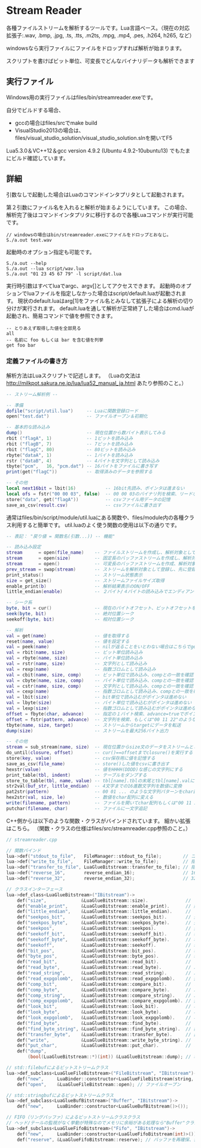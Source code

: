 # Stream Reader

各種ファイルストリームを解析するツールです。Lua言語ベース。（現在の対応拡張子:.wav, .bmp, .jpg, .ts, .tts, .m2ts, .mpg, .mp4, .pes, .h264, h265, など）

windowsなら実行ファイルにファイルをドロップすれば解析が始まります。

スクリプトを書けばビット単位、可変長でどんなバイナリデータも解析できます

## 実行ファイル
Windows用の実行ファイルはfiles/bin/streamreader.exeです。

自分でビルドする場合、
* gccの場合はfiles/srcでmake build
* VisualStudio2013の場合は、files/visual_studio_solution/visual_studio_solution.slnを開いてF5

Lua5.3.0＆VC++12＆gcc version 4.9.2 (Ubuntu 4.9.2-10ubuntu13) でもたまにビルド確認しています。

## 詳細
引数なしで起動した場合はLuaのコマンドインタプリタとして起動されます。

第２引数にファイル名を入れると解析が始まるようにしています。
この場合、解析完了後はコマンドインタプリタに移行するので各種Luaコマンドが実行可能です。

    // windowsの場合はbin/streamreader.exeにファイルをドロップとおなじ。
    S./a.out test.wav
    
起動時のオプション指定も可能です。

    S./a.out --help
    S./a.out --lua script/wav.lua
    S./a.out "01 23 45 67 79" -l script/dat.lua

実行時引数はすべてluaでargc、argv[]としてアクセスできます。
起動時のオプションでluaファイルを指定しなかった場合はscript/default.luaが起動されます。
現状のdefault.luaはarg[1]をファイル名とみなして拡張子による解析の切り分けが実行されます。
default.luaを通して解析が正常終了した場合はcmd.luaが起動され、簡易コマンドで値を参照できます。

    -- とりあえず取得した値を全部見る
    all
    -- 名前に foo もしくは bar を含む値を列挙
    get foo bar

### 定義ファイルの書き方

解析方法はLuaスクリプトで記述します。
（Luaの文法は http://milkpot.sakura.ne.jp/lua/lua52_manual_ja.html あたり参照のこと。）

```lua
-- ストリーム解析例 --

-- 準備
dofile("script/util.lua")     -- Luaに関数登録ロード
open("test.dat")              -- ファイルオープン＆初期化

-- 基本的な読み込み
dump()                        -- 現在位置から数バイト表示してみる
rbit ("flagA", 1)             -- 1ビットを読み込み
rbit ("flagB", 7)             -- 7ビットを読み込み
rbit ("flagC", 80)            -- 80ビットを読み込み
rbyte("dataA", 1)             -- 1バイトを読み込み
rstr ("dataB", 4)             -- 4バイトを文字列として読み込み
tbyte("pcm",   16, "pcm.dat") -- 16バイトをファイルに書き写す
print(get("flagC"))           -- 取得済みのデータを参照する

-- その他
local next16bit = lbit(16)           -- 16bit先読み、ポインタは進まない
local ofs = fstr("00 00 03", false)  -- 00 00 03のバイナリ列を検索、リードポインタは進めない
store("data", get("flagA"))          -- csvファイル用データの記憶
save_as_csv(result.csv)              -- csvファイルに書き出す
```

通常はfiles/bin/script/module/util.luaにある関数や、files/module内の各種クラス利用すると簡単です。
util.luaのよく使う関数の使用は以下の通りです。
```lua
-- 表記： "戻り値 = 関数名(引数...)) -- 機能"

-- 読み込み設定
stream      = open(file_name)    -- ファイルストリームを作成し、解析対象として登録
stream      = open(size)         -- 固定長のバッファストリームを作成し、解析対象として登録
stream      = open()             -- 可変長のバッファストリームを作成、解析対象として登録
prev_stream = swap(stream)       -- ストリームを解析対象として登録し、先に登録されていたストリームを返す
print_status()                   -- ストリーム状態表示
size = get_size()                -- ストリームファイルサイズ取得
enable_print(b)                  -- 解析結果表示のON/OFF
little_endian(enable)            -- ２バイト/４バイトの読み込みでエンディアンを変換する

-- シーク系
byte, bit = cur()                -- 現在のバイトオフセット、ビットオフセットを取得
seek(byte, bit)                  -- 絶対位置シーク
seekoff(byte, bit)               -- 相対位置シーク

-- 解析
val = get(name)                  -- 値を取得する
reset(name, value)               -- 値を設定する
val = peek(name)                 -- nilが返ることをいとわない場合はこちらでget
val = rbit(name, size)           -- ビット単位読み込み
val = rbyte(name, size)          -- バイト単位読み込み
val = rstr(name, size)           -- 文字列として読み込み
val = rexp(name)                 -- 指数ゴロムとして読み込み
val = cbit(name, size, comp)     -- ビット単位で読み込み、compとの一致を確認
val = cbyte(name, size, comp)    -- バイト単位で読み込み、compとの一致を確認
val = cstr(name, size, comp)     -- 文字列として読み込み、compとの一致を確認
val = cexp(name)                 -- 指数ゴロムとして読み込み、compとの一致を確認
val = lbit(size)                 -- bit単位で読み込むがポインタは進めない
val = lbyte(size)                -- バイト単位で読み込むがポインタは進めない
val = lexp(size)                 -- 指数ゴロムとして読み込むがポインタは進めない
offset = fbyte(char, advance)    -- 指定の１バイト検索、advance=trueでポインタを移動
offset = fstr(pattern, advance)  -- 文字列を検索、もしくは"00 11 22"のようなバイナリパターンで追記
tbyte(name, size, target)        -- ストリームからtargetにデータを転送
dump(size)                       -- ストリームを最大256バイト出力

-- その他
stream = sub_stream(name, size)  -- 現在位置からsize文のデータをストリームとして切り出す
do_until(closure, offset)        -- cur()==offsetまでclosure()を実行する
store(key, value)                -- csv保存用に値を記憶する
save_as_csv(file_name)           -- store()した値をcsvに書き出す
hexstr(value)                    -- 値をHHHH(DDDD)な感じの文字列にする
print_table(tbl, indent)         -- テーブルをダンプする
store_to_table(tbl, name, value) -- tbl[name].tblの末尾とtbl[name].valに値を入れる
str2val(buf_str, little_endian)  -- 4文字までの16進数文字列を数値に変換
pat2str(pattern)                 -- 00 01 ... のような文字列パターンをchar配列に変換する
hex2str(val, size, le)           -- 数値をchar配列に変える
write(filename, pattern)         -- ファイルを開いてchar配列もしくは"00 11 22"のようなバイナリパターンで追記
putchar(filename, char)          -- ファイルに一文字追記

```
C++側からは以下のような関数・クラスがバインドされています。
細かい拡張はこちら。
（関数・クラスの仕様はfiles/src/streamreader.cpp参照のこと。）
```cpp
// streamreader.cpp

// 関数バインド
lua->def("stdout_to_file",   FileManager::stdout_to_file);        // コンソール出力の出力先切り替え
lua->def("write_to_file",    FileManager::write_to_file);         // 指定したバイト列をファイルに出力
lua->def("transfer_to_file", LuaGlueBitstream::transfer_to_file); // 指定したストリームををファイルに出力
lua->def("reverse_16",       reverse_endian_16);                  // 16ビットエンディアン変換
lua->def("reverse_32",       reverse_endian_32);                  // 32ビットエンディアン変換

// クラスインターフェース
lua->def_class<LuaGlueBitstream>("IBitstream")->
	def("size",             &LuaGlueBitstream::size).              // ファイルサイズ取得
	def("enable_print",     &LuaGlueBitstream::enable_print).      // 解析ログのON/OFF
	def("little_endian",    &LuaGlueBitstream::little_endian).     // ２バイト/４バイトの読み込み時はエンディアンを変換する
	def("seekpos_bit",      &LuaGlueBitstream::seekpos_bit).       // 先頭からファイルポインタ移動
	def("seekpos_byte",     &LuaGlueBitstream::seekpos_byte).      // 先頭からファイルポインタ移動
	def("seekpos",          &LuaGlueBitstream::seekpos).           // 先頭からファイルポインタ移動
	def("seekoff_bit",      &LuaGlueBitstream::seekoff_bit).       // 現在位置からファイルポインタ移動
	def("seekoff_byte",     &LuaGlueBitstream::seekoff_byte).      // 現在位置からファイルポインタ移動
	def("seekoff",          &LuaGlueBitstream::seekoff).           // 現在位置からファイルポインタ移動
	def("bit_pos",          &LuaGlueBitstream::bit_pos).           // 現在のビットオフセットを取得
	def("byte_pos",         &LuaGlueBitstream::byte_pos).          // 現在のバイトオフセットを取得
	def("read_bit",         &LuaGlueBitstream::read_bit).          // ビット単位で読み込み
	def("read_byte",        &LuaGlueBitstream::read_byte).         // バイト単位で読み込み
	def("read_string",      &LuaGlueBitstream::read_string).       // バイト単位で文字列として読み込み
	def("read_expgolomb",   &LuaGlueBitstream::read_expgolomb).    // 指数ゴロムとしてビットを読む
	def("comp_bit",         &LuaGlueBitstream::compare_bit).       // ビット単位で比較
	def("comp_byte",        &LuaGlueBitstream::compare_byte).      // バイト単位で比較
	def("comp_string",      &LuaGlueBitstream::compare_string).    // バイト単位で文字列として比較
	def("comp_expgolomb",   &LuaGlueBitstream::compare_expgolomb). // 指数ゴロムとして比較
	def("look_bit",         &LuaGlueBitstream::look_bit).          // ポインタを進めないでビット値を取得、4byteまで
	def("look_byte",        &LuaGlueBitstream::look_byte).         // ポインタを進めないでバイト値を取得、4byteまで
	def("look_expgolomb",   &LuaGlueBitstream::look_expgolomb).    // ポインタを進めないで指数ゴロム値を取得、4byteまで
	def("find_byte",        &LuaGlueBitstream::find_byte).         // １バイトの一致を検索
	def("find_byte_string", &LuaGlueBitstream::find_byte_string).  // 数バイト分の一致を検索
	def("transfer_byte",    &LuaGlueBitstream::transfer_byte).     // 部分ストリーム(Bitstream)を作成
	def("write",            &LuaGlueBitstream::write_byte_string). // ビットストリームの終端に書き込む
	def("put_char",         &LuaGlueBitstream::put_char).          // ビットストリームの終端に書き込む
	def("dump",
		(bool(LuaGlueBitstream::*)(int)) &LuaGlueBitstream::dump); // 現在位置からバイト表示

// std::filebufによるビットストリームクラス
lua->def_subclass<LuaGlueFileBitstream>("FileBitstream", "IBitstream")->
	def("new",     LuaBinder::constructor<LuaGlueFileBitstream(string, string)>()).
	def("open",    &LuaGlueFileBitstream::open); // ファイルオープン

// std::stringbufによるビットストリームクラス
lua->def_subclass<LuaGlueBufBitstream>("Buffer", "IBitstream")->
	def("new",     LuaBinder::constructor<LuaGlueBufBitstream()>());

// FIFO（リングバッファ）によるビットストリームクラスクラス
// ヘッド/テールの監視がなく挙動が特殊なのでメモリに余裕がある処理なら"Buffer"クラスを使ったほうが良い
lua->def_subclass<LuaGlueFifoBitstream>("Fifo", "IBitstream")->
	def("new",     LuaBinder::constructor<LuaGlueFifoBitstream(int)>()).
	def("reserve", &LuaGlueFifoBitstream::reserve); // バッファを再確保、書き込み済みデータは破棄
```
